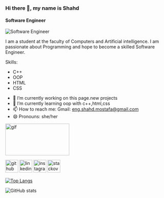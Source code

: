 ### Hi there 👋, my name is Shahd
#### Software Engineer
![Software Engineer](https://i.pinimg.com/564x/0e/94/8b/0e948bdcbcbf38c2494351cfde00d0e0.jpg)

I am a student at the faculty of Computers and Artificial intelligence.
I am passionate about Programming and hope to become a skilled Software Engineer.

Skills: 
* C++
* OOP
* HTML
* CSS


- 🔭 I’m currently working on this page.new projects 
- 🌱 I’m currently learning oop with c++,html,css 
- 📫 How to reach me: Gmail: eng.shahd.mostafa@gmail.com 
- 😄 Pronouns: she/her 

<img src="https://i.pinimg.com/originals/2a/53/65/2a53651a35816f499270d8275fd5318f.gif" width=200px height=100px alt="gif"/>

[<img src='https://cdn.jsdelivr.net/npm/simple-icons@3.0.1/icons/github.svg' alt='github' height='40'>](https://github.com/eng-shahd-mostafa)  [<img src='https://cdn.jsdelivr.net/npm/simple-icons@3.0.1/icons/linkedin.svg' alt='linkedin' height='40'>](https://www.linkedin.com/in/https://www.linkedin.com/in/shahd-mostafa-844673318//)  [<img src='https://cdn.jsdelivr.net/npm/simple-icons@3.0.1/icons/instagram.svg' alt='instagram' height='40'>](https://www.instagram.com/https://www.instagram.com/shahdmostafa1717//)  [<img src='https://cdn.jsdelivr.net/npm/simple-icons@3.0.1/icons/stackoverflow.svg' alt='stackoverflow' height='40'>](https://stackoverflow.com/users/https://stackoverflow.com/users/27099839/shahd-mostafa)  

[![Top Langs](https://github-readme-stats.vercel.app/api/top-langs/?username=eng-shahd-mostafa)](https://github.com/anuraghazra/github-readme-stats)

![GitHub stats](https://github-readme-stats.vercel.app/api?username=eng-shahd-mostafa&show_icons=true)  


